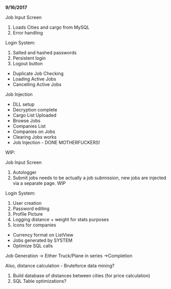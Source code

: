**9/16/2017**

Job Input Screen
1. Loads Cities and cargo from MySQL
2. Error handling

Login System:
1. Salted and hashed passwords
2. Persistent login
3. Logout button

- Duplicate Job Checking
- Loading Active Jobs
- Cancelling Active Jobs

Job Injection
- DLL setup
- Decryption complete
- Cargo List Uploaded
- Browse Jobs
- Companies List
- Companies on Jobs
- Clearing Jobs works
- Job Injection - DONE MOTHERFUCKERS!

WIP:

Job Input Screen
1. Autologger
2. Submit jobs needs to be actually a job submission, new jobs are injected via a separate page. WIP

Login System:
1. User creation
2. Password editing
3. Profile Picture
4. Logging distance + weight for stats purposes
5. Icons for companies

- Currency format on ListView
- Jobs generated by SYSTEM
- Optimize SQL calls

Job Generation -> Either Truck/Plane in series ->Completion



Also, distance calculation - Bruteforce data mining?
1. Build database of distances between cities (for price calculation)
2. SQL Table optimizations?

